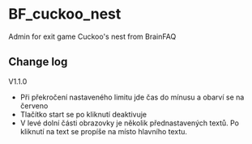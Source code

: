 # BF_cuckoo_nest
Admin for exit game Cuckoo's nest from BrainFAQ


## Change log

V1.1.0
- Při překročení nastaveného limitu jde čas do mínusu a obarví se na červeno
- Tlačítko start se po kliknutí deaktivuje
- V levé dolní části obrazovky je několik přednastavených textů. Po kliknutí na text se propíše na místo hlavního textu.

